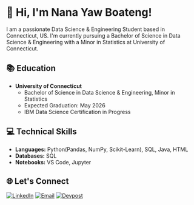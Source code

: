
# 👋 Hi, I'm Nana Yaw Boateng!
I am a passionate Data Science & Engineering Student based in Connecticut, US. I'm currently pursuing a Bachelor of Science 
in Data Science & Engineering with a Minor in Statistics at University of Connecticut.

## 📚 Education
- **University of Connecticut**
   * Bachelor of Science in Data Science & Engineering, Minor in Statistics
   * Expected Graduation: May 2026
   * IBM Data Science Certification in Progress

## 💻 Technical Skills
- **Languages:** Python(Pandas, NumPy, Scikit-Learn), SQL, Java, HTML
- **Databases:** SQL
- **Notebooks:** VS Code, Jupyter

## 🌐 Let's Connect
[![LinkedIn](https://img.shields.io/badge/LinkedIn-Profile-blue)](https://www.linkedin.com/in/nana-yaw-boateng-866699253/) [![Email](https://img.shields.io/badge/Email-Contact-red)](mailto:boatengnyk240@gmail.com) [![Devpost](https://img.shields.io/badge/Devpost-Profile-brightgreen)](https://devpost.com/nyk20007?ref_content=user-portfolio&ref_feature=portfolio&ref_medium=global-nav)

  
<!---
nanayboateng/nanayboateng is a ✨ special ✨ repository because its `README.md` (this file) appears on your GitHub profile.
You can click the Preview link to take a look at your changes.
--->
